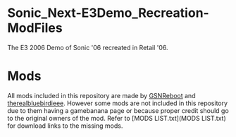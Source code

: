 # Sonic_Next-E3Demo_Recreation-ModFiles
The E3 2006 Demo of Sonic '06 recreated in Retail '06.

# Mods
All mods included in this repository are made by [GSNReboot](https://github.com/GSNReboot) and [therealbluebirdieee](https://github.com/therealbluebirdieee). However some mods are not included in this repository due to them having a gamebanana page or because proper credit should go to the original owners of the mod. Refer to [MODS LIST.txt](MODS LIST.txt) for download links to the missing mods.
